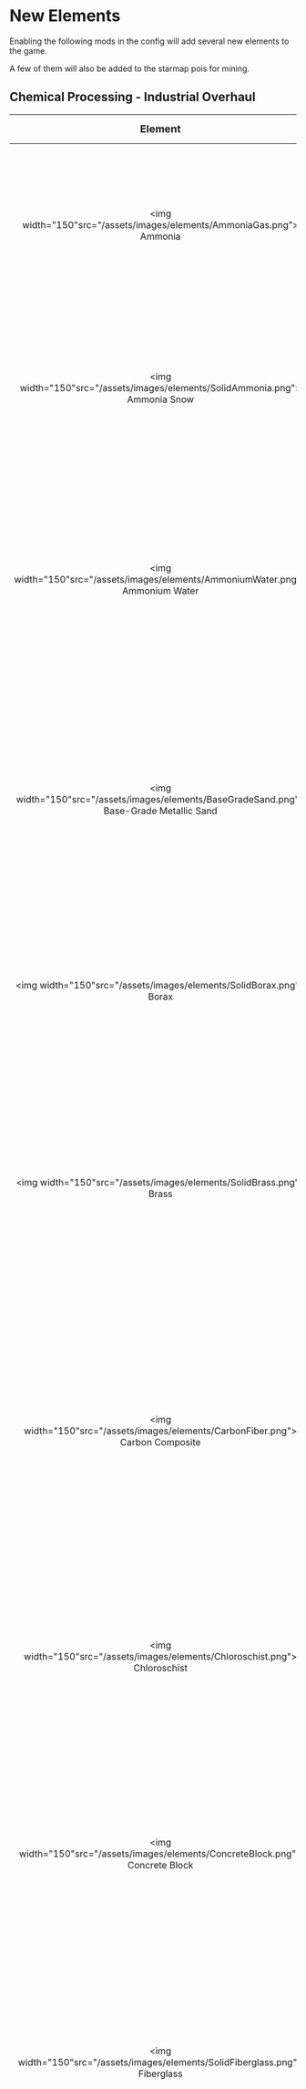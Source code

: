 # New Elements
Enabling the following mods in the config will add several new elements to the game.

A few of them will also be added to the starmap pois for mining.
## Chemical Processing - Industrial Overhaul

|<font size="+1">Element</font> | <font size="+1">Material Properties</font> | |
|:-:|:-:|:-:|
| <img width="150"src="/assets/images/elements/AmmoniaGas.png"> <br/>Ammonia|Resource Type: Unbreathable Gas<br/><br/>Condensation point: <br/>-33.6°C -> Liquid Ammonia<br/><br/><br/>Properties: Gas|Specific Heat Capacity: <br/>0.370 (DTU/g)/ ºC<br/>Thermal Conductivity: <br/>1.000 (DTU/(m*s))/ ºC<br/>Radiation Absorption Factor: 0.3<br/>Radiation Emission/1000kg: 0 rads/cycle|
| <img width="150"src="/assets/images/elements/SolidAmmonia.png"> <br/>Ammonia Snow|Resource Type: Liquefiable<br/><br/>Melting point: <br/>-77.73°C -> Liquid Ammonia<br/><br/>Hardness: 2<br/><br/>Properties: Solid|Specific Heat Capacity: <br/>80.000 (DTU/g)/ ºC<br/>Thermal Conductivity: <br/>114.000 (DTU/(m*s))/ ºC<br/>Radiation Absorption Factor: 0.5<br/>Radiation Emission/1000kg: 0 rads/cycle|
| <img width="150"src="/assets/images/elements/AmmoniumWater.png"> <br/>Ammonium Water|Resource Type: Liquid<br/><br/>Freezing point: <br/>-58°C -> Brine, Ammonia<br/><br/>Evaporation point: <br/>38°C -> Brine, Ammonia<br/><br/><br/>Properties: Mixture, Water Based|Specific Heat Capacity: <br/>3.800 (DTU/g)/ ºC<br/>Thermal Conductivity: <br/>0.609 (DTU/(m*s))/ ºC<br/>Radiation Absorption Factor: 0.3<br/>Radiation Emission/1000kg: 0 rads/cycle|
| <img width="150"src="/assets/images/elements/BaseGradeSand.png"> <br/>Base-Grade Metallic Sand|Resource Type: Refined Mineral<br/><br/>Melting point: <br/>2249°C -> Rock Gas, Slag<br/><br/>Hardness: 32<br/><br/>Properties: General Buildable, Metallic Sand, Ore, Solid, Uncrushable, Unstable|Specific Heat Capacity: <br/>8.660 (DTU/g)/ ºC<br/>Thermal Conductivity: <br/>12.320 (DTU/(m*s))/ ºC<br/>Radiation Absorption Factor: 0.46<br/>Radiation Emission/1000kg: 0 rads/cycle|
| <img width="150"src="/assets/images/elements/SolidBorax.png"> <br/>Borax|Resource Type: Consumable Ore<br/><br/>Melting point: <br/>963°C -> Molten Salt<br/><br/>Hardness: 1<br/><br/>Properties: Solid|Specific Heat Capacity: <br/>0.240 (DTU/g)/ ºC<br/>Thermal Conductivity: <br/>0.660 (DTU/(m*s))/ ºC<br/>Radiation Absorption Factor: 0.46<br/>Radiation Emission/1000kg: 0 rads/cycle|
| <img width="150"src="/assets/images/elements/SolidBrass.png"> <br/>Brass|Resource Type: Manufactured Material<br/><br/>Melting point: <br/>920°C -> Zinc Gas, Molten Copper<br/><br/>Hardness: 35<br/><br/>Properties: General Buildable, Metal Ore, Refined Metal, Solid, Uncrushable|Specific Heat Capacity: <br/>0.380 (DTU/g)/ ºC<br/>Thermal Conductivity: <br/>208.000 (DTU/(m*s))/ ºC<br/>Radiation Absorption Factor: 0.7<br/>Radiation Emission/1000kg: 0 rads/cycle|
| <img width="150"src="/assets/images/elements/CarbonFiber.png"> <br/>Carbon Composite|Resource Type: Manufactured Material<br/><br/>Melting point: <br/>4726.85°C -> Liquid Carbon<br/><br/>Hardness: 250<br/><br/>Properties: General Buildable, Insulator, Metal Ore, Plumbable, Refined Metal, Solid, Uncrushable|Specific Heat Capacity: <br/>0.239 (DTU/g)/ ºC<br/>Thermal Conductivity: <br/>0.000 (DTU/(m*s))/ ºC<br/>Radiation Absorption Factor: 1<br/>Radiation Emission/1000kg: 0 rads/cycle|
| <img width="150"src="/assets/images/elements/Chloroschist.png"> <br/>Chloroschist|Resource Type: Raw Mineral<br/><br/>Melting point: <br/>1409.85°C -> Magma, Liquid Chlorine<br/><br/>Hardness: 25<br/><br/>Properties: General Buildable, Plumbable, Solid|Specific Heat Capacity: <br/>1.000 (DTU/g)/ ºC<br/>Thermal Conductivity: <br/>2.000 (DTU/(m*s))/ ºC<br/>Radiation Absorption Factor: 0.53<br/>Radiation Emission/1000kg: 0 rads/cycle|
| <img width="150"src="/assets/images/elements/ConcreteBlock.png"> <br/>Concrete Block|Resource Type: Manufactured Material<br/><br/>Melting point: <br/>1409.85°C -> Magma<br/><br/>Hardness: 50<br/><br/>Properties: General Buildable, Insulator, Raw Mineral, Solid|Specific Heat Capacity: <br/>0.720 (DTU/g)/ ºC<br/>Thermal Conductivity: <br/>2.070 (DTU/(m*s))/ ºC<br/>Radiation Absorption Factor: 0.7<br/>Radiation Emission/1000kg: 0 rads/cycle|
| <img width="150"src="/assets/images/elements/SolidFiberglass.png"> <br/>Fiberglass|Resource Type: Manufactured Material<br/><br/>Melting point: <br/>1426.85°C -> Molten Glass<br/><br/>Hardness: 45<br/><br/>Properties: General Buildable, Insulator, Plastics, Plumbable, Raw Mineral, Solid|Specific Heat Capacity: <br/>0.400 (DTU/g)/ ºC<br/>Thermal Conductivity: <br/>1.070 (DTU/(m*s))/ ºC<br/>Radiation Absorption Factor: 0.01<br/>Radiation Emission/1000kg: 0 rads/cycle|
| <img width="150"src="/assets/images/elements/Galena.png"> <br/>Galena|Resource Type: Metal Ore<br/><br/>Melting point: <br/>1114°C -> Molten Lead, Silver<br/><br/>Hardness: 25<br/><br/>Properties: General Buildable, Ore, Solid|Specific Heat Capacity: <br/>0.311 (DTU/g)/ ºC<br/>Thermal Conductivity: <br/>3.600 (DTU/(m*s))/ ºC<br/>Radiation Absorption Factor: 0.46<br/>Radiation Emission/1000kg: 0 rads/cycle|
| <img width="150"src="/assets/images/elements/HighGradeSand.png"> <br/>High-Grade Metallic Sand|Resource Type: Refined Mineral<br/><br/>Melting point: <br/>2249°C -> Rock Gas, Slag<br/><br/>Hardness: 32<br/><br/>Properties: General Buildable, Metallic Sand, Ore, Solid, Uncrushable, Unstable|Specific Heat Capacity: <br/>8.660 (DTU/g)/ ºC<br/>Thermal Conductivity: <br/>12.320 (DTU/(m*s))/ ºC<br/>Radiation Absorption Factor: 0.46<br/>Radiation Emission/1000kg: 0 rads/cycle|
| <img width="150"src="/assets/images/elements/IsopropaneGas.png"> <br/>Isopropane|Resource Type: Unbreathable Gas<br/><br/>Melting point: <br/>90°C -> Propane Gas, Fullerene<br/><br/>Hardness: 0<br/><br/>Properties: Gas|Specific Heat Capacity: <br/>9.760 (DTU/g)/ ºC<br/>Thermal Conductivity: <br/>12.720 (DTU/(m*s))/ ºC<br/>Radiation Absorption Factor: 0.3<br/>Radiation Emission/1000kg: 0 rads/cycle|
| <img width="150"src="/assets/images/elements/LiquidAmmonia.png"> <br/>Liquid Ammonia|Resource Type: Liquid<br/><br/>Freezing point: <br/>-77.63°C -> Ammonia Snow<br/><br/>Evaporation point: <br/>-33.34°C -> Ammonia<br/><br/><br/>|Specific Heat Capacity: <br/>2.200 (DTU/g)/ ºC<br/>Thermal Conductivity: <br/>0.284 (DTU/(m*s))/ ºC<br/>Radiation Absorption Factor: 0.3<br/>Radiation Emission/1000kg: 0 rads/cycle|
| <img width="150"src="/assets/images/elements/LiquidNitrogen.png"> <br/>Liquid Nitrogen|Resource Type: Liquid<br/><br/>Freezing point: <br/>-209.9°C -> Solid Nitrogen<br/><br/>Evaporation point: <br/>-195.5°C -> Nitrogen<br/><br/><br/>|Specific Heat Capacity: <br/>2.000 (DTU/g)/ ºC<br/>Thermal Conductivity: <br/>0.259 (DTU/(m*s))/ ºC<br/>Radiation Absorption Factor: 0.3<br/>Radiation Emission/1000kg: 0 rads/cycle|
| <img width="150"src="/assets/images/elements/LowGradeSand.png"> <br/>Low-Grade Metallic Sand|Resource Type: Refined Mineral<br/><br/>Melting point: <br/>2249°C -> Rock Gas, Slag<br/><br/>Hardness: 32<br/><br/>Properties: General Buildable, Metallic Sand, Ore, Solid, Uncrushable, Unstable|Specific Heat Capacity: <br/>8.660 (DTU/g)/ ºC<br/>Thermal Conductivity: <br/>12.320 (DTU/(m*s))/ ºC<br/>Radiation Absorption Factor: 0.46<br/>Radiation Emission/1000kg: 0 rads/cycle|
| <img width="150"src="/assets/images/elements/MeteorOre.png"> <br/>Meteor Ore|Resource Type: Raw Mineral<br/><br/>Melting point: <br/>1410°C -> Magma<br/><br/>Hardness: 3<br/><br/>Properties: General Buildable, Plumbable, Precious Rock, Solid|Specific Heat Capacity: <br/>0.830 (DTU/g)/ ºC<br/>Thermal Conductivity: <br/>2.000 (DTU/(m*s))/ ºC<br/>Radiation Absorption Factor: 0.84<br/>Radiation Emission/1000kg: 0 rads/cycle|
| <img width="150"src="/assets/images/elements/MoltenSilver.png"> <br/>Molten Silver|Resource Type: Liquid<br/><br/>Freezing point: <br/>960°C -> Silver<br/><br/>Evaporation point: <br/>2162°C -> Silver Gas<br/><br/><br/>Properties: Antiseptic, Light Emitter, Metal Ore, Refined Metal|Specific Heat Capacity: <br/>0.129 (DTU/g)/ ºC<br/>Thermal Conductivity: <br/>7.000 (DTU/(m*s))/ ºC<br/>Radiation Absorption Factor: 0.3<br/>Radiation Emission/1000kg: 0 rads/cycle|
| <img width="150"src="/assets/images/elements/MoltenSlag.png"> <br/>Molten Slag|Resource Type: Liquid<br/><br/>Freezing point: <br/>1399°C -> Slag<br/><br/>Evaporation point: <br/>2460°C -> Rock Gas<br/><br/><br/>Properties: Light Emitter|Specific Heat Capacity: <br/>0.850 (DTU/g)/ ºC<br/>Thermal Conductivity: <br/>1.000 (DTU/(m*s))/ ºC<br/>Radiation Absorption Factor: 0.8<br/>Radiation Emission/1000kg: 0 rads/cycle|
| <img width="150"src="/assets/images/elements/MoltenZinc.png"> <br/>Molten Zinc|Resource Type: Liquid<br/><br/>Freezing point: <br/>417°C -> Zinc<br/><br/>Evaporation point: <br/>907°C -> Zinc Gas<br/><br/><br/>Properties: Light Emitter, Metal Ore, Refined Metal|Specific Heat Capacity: <br/>0.129 (DTU/g)/ ºC<br/>Thermal Conductivity: <br/>7.000 (DTU/(m*s))/ ºC<br/>Radiation Absorption Factor: 0.3<br/>Radiation Emission/1000kg: 0 rads/cycle|
| <img width="150"src="/assets/images/elements/AmmoniumSalt.png"> <br/>Nitrate Nodules|Resource Type: Consumable Ore<br/><br/>Melting point: <br/>613°C -> Ammonia<br/><br/>Hardness: 1<br/><br/>Properties: Solid|Specific Heat Capacity: <br/>0.500 (DTU/g)/ ºC<br/>Thermal Conductivity: <br/>3.000 (DTU/(m*s))/ ºC<br/>Radiation Absorption Factor: 0.5<br/>Radiation Emission/1000kg: 0 rads/cycle|
| <img width="150"src="/assets/images/elements/LiquidNitric.png"> <br/>Nitric Acid|Resource Type: Liquid<br/><br/>Freezing point: <br/>-42°C -> Nitrogen, Polluted Ice<br/><br/>Evaporation point: <br/>121°C -> Nitrogen, Water<br/><br/><br/>Properties: Mixture|Specific Heat Capacity: <br/>0.998 (DTU/g)/ ºC<br/>Thermal Conductivity: <br/>0.889 (DTU/(m*s))/ ºC<br/>Radiation Absorption Factor: 0.3<br/>Radiation Emission/1000kg: 0 rads/cycle|
| <img width="150"src="/assets/images/elements/NitrogenGas.png"> <br/>Nitrogen|Resource Type: Unbreathable Gas<br/><br/>Condensation point: <br/>-195.8°C -> Liquid Nitrogen<br/><br/><br/>Properties: Carrier Gas, Gas|Specific Heat Capacity: <br/>1.850 (DTU/g)/ ºC<br/>Thermal Conductivity: <br/>0.175 (DTU/(m*s))/ ºC<br/>Radiation Absorption Factor: 0.3<br/>Radiation Emission/1000kg: 0 rads/cycle|
| <img width="150"src="/assets/images/elements/SolidOilShale.png"> <br/>Oil Shale|Resource Type: Consumable Ore<br/><br/>Melting point: <br/>120°C -> Sour Gas, Crude Oil<br/><br/>Hardness: 2<br/><br/>Properties: Solid|Specific Heat Capacity: <br/>1.760 (DTU/g)/ ºC<br/>Thermal Conductivity: <br/>22.000 (DTU/(m*s))/ ºC<br/>Radiation Absorption Factor: 0.7<br/>Radiation Emission/1000kg: 0 rads/cycle|
| <img width="150"src="/assets/images/elements/PhosphorBronze.png"> <br/>Phosphor Bronze|Resource Type: Manufactured Material<br/><br/>Melting point: <br/>1049°C -> Molten Lead, Molten Copper<br/><br/>Hardness: 35<br/><br/>Properties: General Buildable, Hardened Alloy, Metal Ore, Refined Metal, Solid, Uncrushable|Specific Heat Capacity: <br/>0.380 (DTU/g)/ ºC<br/>Thermal Conductivity: <br/>20.000 (DTU/(m*s))/ ºC<br/>Radiation Absorption Factor: 0.5<br/>Radiation Emission/1000kg: 0 rads/cycle|
| <img width="150"src="/assets/images/elements/Plasteel.png"> <br/>Plasteel|Resource Type: Manufactured Material<br/><br/>Melting point: <br/>2576.85°C -> Carbon Dioxide, Molten Steel<br/><br/>Hardness: 70<br/><br/>Properties: General Buildable, Hardened Alloy, Metal Ore, Refined Metal, Solid, Uncrushable|Specific Heat Capacity: <br/>0.210 (DTU/g)/ ºC<br/>Thermal Conductivity: <br/>6.000 (DTU/(m*s))/ ºC<br/>Radiation Absorption Factor: 0.9<br/>Radiation Emission/1000kg: 0 rads/cycle|
| <img width="150"src="/assets/images/elements/RawNaturalGas.png"> <br/>Raw Natural Gas|Resource Type: Unbreathable Gas<br/><br/>Condensation point: <br/>-184.5°C -> Liquid Methane, Sulfur<br/><br/><br/>Properties: Gas|Specific Heat Capacity: <br/>2.760 (DTU/g)/ ºC<br/>Thermal Conductivity: <br/>0.057 (DTU/(m*s))/ ºC<br/>Radiation Absorption Factor: 0.3<br/>Radiation Emission/1000kg: 0 rads/cycle|
| <img width="150"src="/assets/images/elements/SolidSilver.png"> <br/>Silver|Resource Type: Refined Metal<br/><br/>Melting point: <br/>961°C -> Molten Silver<br/><br/>Hardness: 2<br/><br/>Properties: Antiseptic, General Buildable, Solid|Specific Heat Capacity: <br/>0.223 (DTU/g)/ ºC<br/>Thermal Conductivity: <br/>220.000 (DTU/(m*s))/ ºC<br/>Radiation Absorption Factor: 0.5<br/>Radiation Emission/1000kg: 0 rads/cycle|
| <img width="150"src="/assets/images/elements/SilverGas.png"> <br/>Silver Gas|Resource Type: Unbreathable Gas<br/><br/>Condensation point: <br/>2161°C -> Molten Silver<br/><br/><br/>Properties: Antiseptic, Gas, Light Emitter, Metal Ore, Refined Metal|Specific Heat Capacity: <br/>0.223 (DTU/g)/ ºC<br/>Thermal Conductivity: <br/>1.000 (DTU/(m*s))/ ºC<br/>Radiation Absorption Factor: 0.3<br/>Radiation Emission/1000kg: 0 rads/cycle|
| <img width="150"src="/assets/images/elements/ArgentiteOre.png"> <br/>Silver Ore|Resource Type: Metal Ore<br/><br/>Melting point: <br/>963°C -> Molten Silver, Sulfur Gas<br/><br/>Hardness: 25<br/><br/>Properties: Antiseptic, General Buildable, Ore, Solid|Specific Heat Capacity: <br/>0.411 (DTU/g)/ ºC<br/>Thermal Conductivity: <br/>5.600 (DTU/(m*s))/ ºC<br/>Radiation Absorption Factor: 0.46<br/>Radiation Emission/1000kg: 0 rads/cycle|
| <img width="150"src="/assets/images/elements/SolidSlag.png"> <br/>Slag|Resource Type: Refined Mineral<br/><br/>Melting point: <br/>1400°C -> Molten Slag<br/><br/>Hardness: 1<br/><br/>Properties: Solid|Specific Heat Capacity: <br/>1.660 (DTU/g)/ ºC<br/>Thermal Conductivity: <br/>0.320 (DTU/(m*s))/ ºC<br/>Radiation Absorption Factor: 0.46<br/>Radiation Emission/1000kg: 0 rads/cycle|
| <img width="150"src="/assets/images/elements/SolidNitrogen.png"> <br/>Solid Nitrogen|Resource Type: Liquefiable<br/><br/>Melting point: <br/>-209.7°C -> Liquid Nitrogen<br/><br/>Hardness: 2<br/><br/>Properties: Solid|Specific Heat Capacity: <br/>92.000 (DTU/g)/ ºC<br/>Thermal Conductivity: <br/>72.000 (DTU/(m*s))/ ºC<br/>Radiation Absorption Factor: 0.5<br/>Radiation Emission/1000kg: 0 rads/cycle|
| <img width="150"src="/assets/images/elements/SourWater.png"> <br/>Sour Water|Resource Type: Liquid<br/><br/>Freezing point: <br/>-21°C -> Polluted Water, Sour Gas<br/><br/>Evaporation point: <br/>88°C -> Polluted Water, Sour Gas<br/><br/><br/>Properties: Mixture|Specific Heat Capacity: <br/>3.477 (DTU/g)/ ºC<br/>Thermal Conductivity: <br/>0.909 (DTU/(m*s))/ ºC<br/>Radiation Absorption Factor: 0.3<br/>Radiation Emission/1000kg: 0 rads/cycle|
| <img width="150"src="/assets/images/elements/LiquidSulfuric.png"> <br/>Sulfuric Acid|Resource Type: Liquid<br/><br/>Freezing point: <br/>10.31°C -> Polluted Water, Sulfur<br/><br/>Evaporation point: <br/>337°C -> Sulfuric Gas<br/><br/><br/>Properties: Mixture|Specific Heat Capacity: <br/>0.335 (DTU/g)/ ºC<br/>Thermal Conductivity: <br/>4.221 (DTU/(m*s))/ ºC<br/>Radiation Absorption Factor: 0.3<br/>Radiation Emission/1000kg: 0 rads/cycle|
| <img width="150"src="/assets/images/elements/SulfuricGas.png"> <br/>Sulfuric Gas|Resource Type: Unbreathable Gas<br/><br/>Condensation point: <br/>336°C -> Sulfuric Acid<br/><br/><br/>Properties: Gas|Specific Heat Capacity: <br/>0.882 (DTU/g)/ ºC<br/>Thermal Conductivity: <br/>0.122 (DTU/(m*s))/ ºC<br/>Radiation Absorption Factor: 0.3<br/>Radiation Emission/1000kg: 0 rads/cycle|
| <img width="150"src="/assets/images/elements/ToxicClay.png"> <br/>Toxic Clay|Resource Type: Manufactured Material<br/><br/>Melting point: <br/>16°C -> Toxic Slurry<br/><br/>Hardness: 1<br/><br/>Properties: Solid|Specific Heat Capacity: <br/>1.554 (DTU/g)/ ºC<br/>Thermal Conductivity: <br/>11.000 (DTU/(m*s))/ ºC<br/>Radiation Absorption Factor: 0.5<br/>Radiation Emission/1000kg: 0 rads/cycle|
| <img width="150"src="/assets/images/elements/ToxicGas.png"> <br/>Toxic Gas|Resource Type: Unbreathable Gas<br/><br/>Condensation point: <br/>212°C -> Toxic Slurry<br/><br/><br/>Properties: Gas|Specific Heat Capacity: <br/>2.330 (DTU/g)/ ºC<br/>Thermal Conductivity: <br/>0.822 (DTU/(m*s))/ ºC<br/>Radiation Absorption Factor: 0.3<br/>Radiation Emission/1000kg: 0 rads/cycle|
| <img width="150"src="/assets/images/elements/ToxicSlurry.png"> <br/>Toxic Slurry|Resource Type: Liquid<br/><br/>Freezing point: <br/>15°C -> Toxic Clay<br/><br/>Evaporation point: <br/>213°C -> Toxic Gas<br/><br/><br/>Properties: Mixture, Water Based|Specific Heat Capacity: <br/>0.129 (DTU/g)/ ºC<br/>Thermal Conductivity: <br/>7.000 (DTU/(m*s))/ ºC<br/>Radiation Absorption Factor: 0.3<br/>Radiation Emission/1000kg: 0 rads/cycle|
| <img width="150"src="/assets/images/elements/SolidZinc.png"> <br/>Zinc|Resource Type: Refined Metal<br/><br/>Melting point: <br/>420°C -> Molten Zinc<br/><br/>Hardness: 2<br/><br/>Properties: General Buildable, Solid|Specific Heat Capacity: <br/>0.387 (DTU/g)/ ºC<br/>Thermal Conductivity: <br/>60.000 (DTU/(m*s))/ ºC<br/>Radiation Absorption Factor: 0.5<br/>Radiation Emission/1000kg: 0 rads/cycle|
| <img width="150"src="/assets/images/elements/ZincGas.png"> <br/>Zinc Gas|Resource Type: Unbreathable Gas<br/><br/>Condensation point: <br/>905°C -> Molten Zinc<br/><br/><br/>Properties: Gas, Light Emitter, Metal Ore, Refined Metal|Specific Heat Capacity: <br/>0.223 (DTU/g)/ ºC<br/>Thermal Conductivity: <br/>1.000 (DTU/(m*s))/ ºC<br/>Radiation Absorption Factor: 0.3<br/>Radiation Emission/1000kg: 0 rads/cycle|
| <img width="150"src="/assets/images/elements/AurichalciteOre.png"> <br/>Zinc Ore|Resource Type: Metal Ore<br/><br/>Melting point: <br/>919°C -> Molten Zinc, Molten Copper<br/><br/>Hardness: 25<br/><br/>Properties: General Buildable, Ore, Solid|Specific Heat Capacity: <br/>0.411 (DTU/g)/ ºC<br/>Thermal Conductivity: <br/>3.600 (DTU/(m*s))/ ºC<br/>Radiation Absorption Factor: 0.46<br/>Radiation Emission/1000kg: 0 rads/cycle|

## Chemical Processing - Biochemistry

|<font size="+1">Element</font> | <font size="+1">Material Properties</font> | |
|:-:|:-:|:-:|
| <img width="150"src="/assets/images/elements/Bioplastic.png"> <br/>Bioplastic|Resource Type: Manufactured Material<br/><br/>Melting point: <br/>104°C -> Vegetable Oil, Carbon Dioxide<br/><br/>Hardness: 2<br/><br/>Properties: Antiseptic, General Buildable, Plastics, Solid|Specific Heat Capacity: <br/>1.220 (DTU/g)/ ºC<br/>Thermal Conductivity: <br/>0.750 (DTU/(m*s))/ ºC<br/>Radiation Absorption Factor: 0.8<br/>Radiation Emission/1000kg: 0 rads/cycle|
| <img width="150"src="/assets/images/elements/SolidBiomass.png"> <br/>Compressed Biomass|Resource Type: Organic<br/><br/>Melting point: <br/>250°C -> Carbon Dioxide<br/><br/>Hardness: 2<br/><br/>Properties: Compostable, Solid|Specific Heat Capacity: <br/>0.880 (DTU/g)/ ºC<br/>Thermal Conductivity: <br/>1.250 (DTU/(m*s))/ ºC<br/>Radiation Absorption Factor: 0.5<br/>Radiation Emission/1000kg: 0 rads/cycle|
| <img width="150"src="/assets/images/elements/SolidBiodiesel.png"> <br/>Frozen Renewable Diesel|Resource Type: Liquefiable<br/><br/>Melting point: <br/>2°C -> Renewable Diesel<br/><br/>Hardness: 1<br/><br/>Properties: Solid|Specific Heat Capacity: <br/>1.920 (DTU/g)/ ºC<br/>Thermal Conductivity: <br/>22.000 (DTU/(m*s))/ ºC<br/>Radiation Absorption Factor: 0.8<br/>Radiation Emission/1000kg: 0 rads/cycle|
| <img width="150"src="/assets/images/elements/SolidVegeOil.png"> <br/>Frozen Vegetable Oil|Resource Type: Liquefiable<br/><br/>Melting point: <br/>-15°C -> Vegetable Oil<br/><br/>Hardness: 1<br/><br/>Properties: Solid|Specific Heat Capacity: <br/>1.920 (DTU/g)/ ºC<br/>Thermal Conductivity: <br/>32.000 (DTU/(m*s))/ ºC<br/>Radiation Absorption Factor: 0.8<br/>Radiation Emission/1000kg: 0 rads/cycle|
| <img width="150"src="/assets/images/elements/VegeOilGas.png"> <br/>Oily Gas|Resource Type: Unbreathable Gas<br/><br/>Condensation point: <br/>299°C -> Vegetable Oil<br/><br/><br/>Properties: Gas|Specific Heat Capacity: <br/>0.846 (DTU/g)/ ºC<br/>Thermal Conductivity: <br/>0.015 (DTU/(m*s))/ ºC<br/>Radiation Absorption Factor: 0.8<br/>Radiation Emission/1000kg: 0 rads/cycle|
| <img width="150"src="/assets/images/elements/LiquidBiodiesel.png"> <br/>Renewable Diesel|Resource Type: Liquid<br/><br/>Freezing point: <br/>1°C -> Frozen Renewable Diesel<br/><br/>Evaporation point: <br/>357°C -> Oily Gas, Carbon Dioxide<br/><br/><br/>Properties: Combustible Liquid, Rocket Fuel, Slippery|Specific Heat Capacity: <br/>0.234 (DTU/g)/ ºC<br/>Thermal Conductivity: <br/>7.000 (DTU/(m*s))/ ºC<br/>Radiation Absorption Factor: 0.8<br/>Radiation Emission/1000kg: 0 rads/cycle|
| <img width="150"src="/assets/images/elements/LiquidVegeOil.png"> <br/>Vegetable Oil|Resource Type: Liquid<br/><br/>Freezing point: <br/>-16°C -> Frozen Vegetable Oil<br/><br/>Evaporation point: <br/>301°C -> Oily Gas<br/><br/><br/>Properties: Gear Oil, Slippery, Unrefined Oil|Specific Heat Capacity: <br/>1.070 (DTU/g)/ ºC<br/>Thermal Conductivity: <br/>2.000 (DTU/(m*s))/ ºC<br/>Radiation Absorption Factor: 0.8<br/>Radiation Emission/1000kg: 0 rads/cycle|

